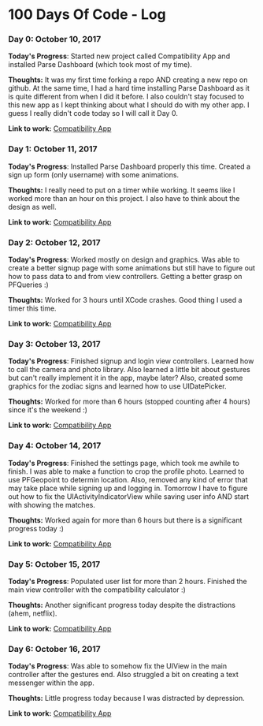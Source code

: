 # 100 Days Of Code - Log

### Day 0: October 10, 2017

**Today's Progress**: Started new project called Compatibility App and installed Parse Dashboard (which took most of my time). 

**Thoughts:** It was my first time forking a repo AND creating a new repo on github. At the same time, I had a hard time installing Parse Dashboard as it is quite different from when I did it before. I also couldn't stay focused to this new app as I kept thinking about what I should do with my other app. I guess I really didn't code today so I will call it Day 0.

**Link to work:** [Compatibility App](https://github.com/katbaguisi/CompatibilityApp)

### Day 1: October 11, 2017

**Today's Progress**: Installed Parse Dashboard properly this time. Created a sign up form (only username) with some animations.

**Thoughts:** I really need to put on a timer while working. It seems like I worked more than an hour on this project. I also have to think about the design as well. 

**Link to work:** [Compatibility App](https://github.com/katbaguisi/CompatibilityApp)

### Day 2: October 12, 2017

**Today's Progress**: Worked mostly on design and graphics. Was able to create a better signup page with some animations but still have to figure out how to pass data to and from view controllers. Getting a better grasp on PFQueries :)

**Thoughts:** Worked for 3 hours until XCode crashes. Good thing I used a timer this time. 

**Link to work:** [Compatibility App](https://github.com/katbaguisi/CompatibilityApp)

### Day 3: October 13, 2017

**Today's Progress**: Finished signup and login view controllers. Learned how to call the camera and photo library. Also learned a little bit about gestures but can't really implement it in the app, maybe later? Also, created some graphics for the zodiac signs and learned how to use UIDatePicker.

**Thoughts:** Worked for more than 6 hours (stopped counting after 4 hours) since it's the weekend :)

**Link to work:** [Compatibility App](https://github.com/katbaguisi/CompatibilityApp)

### Day 4: October 14, 2017

**Today's Progress**: Finished the settings page, which took me awhile to finish. I was able to make a function to crop the profile photo. Learned to use PFGeopoint to determin location. Also, removed any kind of error that may take place while signing up and logging in. Tomorrow I have to figure out how to fix the UIActivityIndicatorView while saving user info AND start with showing the matches. 

**Thoughts:** Worked again for more than 6 hours but there is a significant progress today :)

**Link to work:** [Compatibility App](https://github.com/katbaguisi/CompatibilityApp)

### Day 5: October 15, 2017

**Today's Progress**: Populated user list for more than 2 hours. Finished the main view controller with the compatibility calculator :)

**Thoughts:** Another significant progress today despite the distractions (ahem, netflix).

**Link to work:** [Compatibility App](https://github.com/katbaguisi/CompatibilityApp)

### Day 6: October 16, 2017

**Today's Progress**: Was able to somehow fix the UIView in the main controller after the gestures end. Also struggled a bit on creating  a text messenger within the app. 

**Thoughts:** Little progress today because I was distracted by depression. 

**Link to work:** [Compatibility App](https://github.com/katbaguisi/CompatibilityApp)
